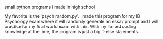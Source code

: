 small python programs i made in high school 

My favorite is the 'psych random.py'. 
I made this program for my IB Psychology exam where it will randomly generate an essay prompt and I will practice for my final world exam with this. With my limited coding knowledge at the time, the program is just a big if-else statements.
